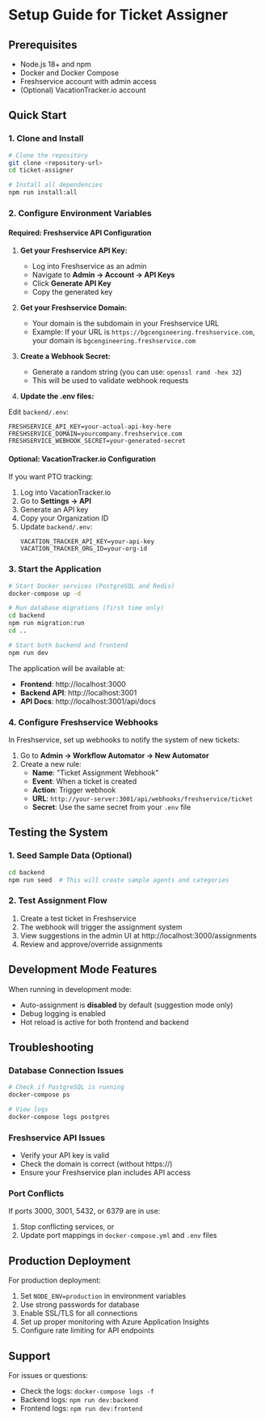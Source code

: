 # Setup Guide for Ticket Assigner

## Prerequisites

- Node.js 18+ and npm
- Docker and Docker Compose
- Freshservice account with admin access
- (Optional) VacationTracker.io account

## Quick Start

### 1. Clone and Install

```bash
# Clone the repository
git clone <repository-url>
cd ticket-assigner

# Install all dependencies
npm run install:all
```

### 2. Configure Environment Variables

#### Required: Freshservice API Configuration

1. **Get your Freshservice API Key:**
   - Log into Freshservice as an admin
   - Navigate to **Admin → Account → API Keys**
   - Click **Generate API Key**
   - Copy the generated key

2. **Get your Freshservice Domain:**
   - Your domain is the subdomain in your Freshservice URL
   - Example: If your URL is `https://bgcengineering.freshservice.com`, your domain is `bgcengineering.freshservice.com`

3. **Create a Webhook Secret:**
   - Generate a random string (you can use: `openssl rand -hex 32`)
   - This will be used to validate webhook requests

4. **Update the .env files:**

Edit `backend/.env`:
```env
FRESHSERVICE_API_KEY=your-actual-api-key-here
FRESHSERVICE_DOMAIN=yourcompany.freshservice.com
FRESHSERVICE_WEBHOOK_SECRET=your-generated-secret
```

#### Optional: VacationTracker.io Configuration

If you want PTO tracking:

1. Log into VacationTracker.io
2. Go to **Settings → API**
3. Generate an API key
4. Copy your Organization ID
5. Update `backend/.env`:
   ```env
   VACATION_TRACKER_API_KEY=your-api-key
   VACATION_TRACKER_ORG_ID=your-org-id
   ```

### 3. Start the Application

```bash
# Start Docker services (PostgreSQL and Redis)
docker-compose up -d

# Run database migrations (first time only)
cd backend
npm run migration:run
cd ..

# Start both backend and frontend
npm run dev
```

The application will be available at:
- **Frontend**: http://localhost:3000
- **Backend API**: http://localhost:3001
- **API Docs**: http://localhost:3001/api/docs

### 4. Configure Freshservice Webhooks

In Freshservice, set up webhooks to notify the system of new tickets:

1. Go to **Admin → Workflow Automator → New Automator**
2. Create a new rule:
   - **Name**: "Ticket Assignment Webhook"
   - **Event**: When a ticket is created
   - **Action**: Trigger webhook
   - **URL**: `http://your-server:3001/api/webhooks/freshservice/ticket`
   - **Secret**: Use the same secret from your `.env` file

## Testing the System

### 1. Seed Sample Data (Optional)

```bash
cd backend
npm run seed  # This will create sample agents and categories
```

### 2. Test Assignment Flow

1. Create a test ticket in Freshservice
2. The webhook will trigger the assignment system
3. View suggestions in the admin UI at http://localhost:3000/assignments
4. Review and approve/override assignments

## Development Mode Features

When running in development mode:
- Auto-assignment is **disabled** by default (suggestion mode only)
- Debug logging is enabled
- Hot reload is active for both frontend and backend

## Troubleshooting

### Database Connection Issues
```bash
# Check if PostgreSQL is running
docker-compose ps

# View logs
docker-compose logs postgres
```

### Freshservice API Issues
- Verify your API key is valid
- Check the domain is correct (without https://)
- Ensure your Freshservice plan includes API access

### Port Conflicts
If ports 3000, 3001, 5432, or 6379 are in use:
1. Stop conflicting services, or
2. Update port mappings in `docker-compose.yml` and `.env` files

## Production Deployment

For production deployment:
1. Set `NODE_ENV=production` in environment variables
2. Use strong passwords for database
3. Enable SSL/TLS for all connections
4. Set up proper monitoring with Azure Application Insights
5. Configure rate limiting for API endpoints

## Support

For issues or questions:
- Check the logs: `docker-compose logs -f`
- Backend logs: `npm run dev:backend`
- Frontend logs: `npm run dev:frontend`